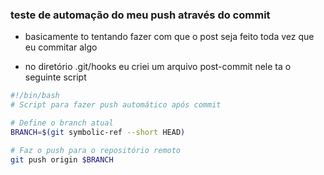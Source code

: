 ### teste de automação do meu push através do commit

- basicamente to tentando fazer com que o post seja feito toda vez que eu commitar algo

- no diretório .git/hooks eu criei um arquivo post-commit nele ta o seguinte script

>
```bash
#!/bin/bash
# Script para fazer push automático após commit

# Define o branch atual
BRANCH=$(git symbolic-ref --short HEAD)

# Faz o push para o repositório remoto
git push origin $BRANCH
```